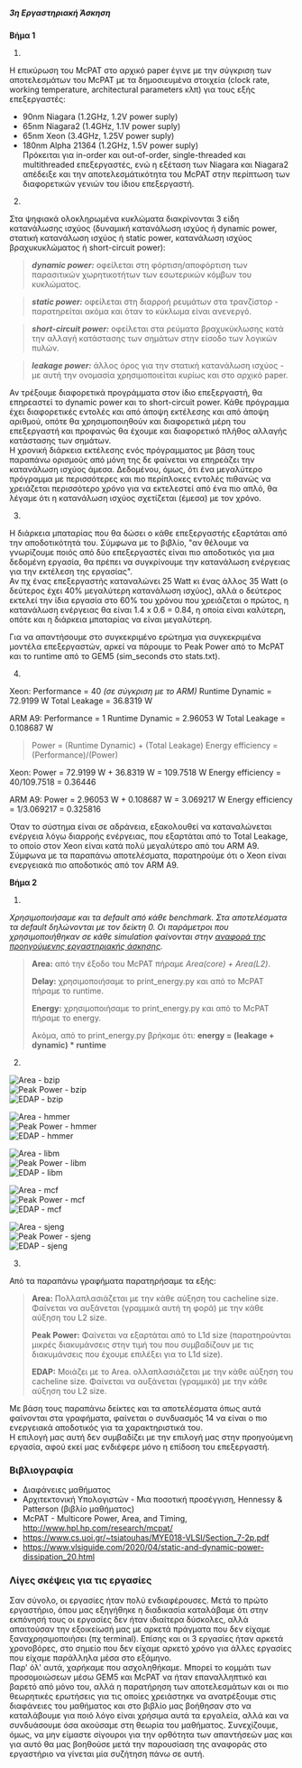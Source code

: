 ##### 3η Εργαστηριακή Άσκηση
  
**Βήμα 1**  
  
1.   
  
Η επικύρωση του McPAT στο αρχικό paper έγινε με την σύγκριση των αποτελεσμάτων του McPAT με τα δημοσιευμένα στοιχεία (clock rate, working temperature, architectural parameters κλπ) για τους εξής επεξεργαστές:  
* 90nm Niagara (1.2GHz, 1.2V power suply)  
* 65nm Niagara2 (1.4GHz, 1.1V power suply)  
* 65nm Xeon (3.4GHz, 1.25V power suply)  
* 180nm Alpha 21364 (1.2GHz, 1.5V power suply)  
Πρόκειται για in-order και out-of-order, single-threaded και multithreaded επεξεργαστές, ενώ η εξέταση των Niagara και Niagara2 απέδειξε και την αποτελεσμάτικότητα του McPAT στην περίπτωση των διαφορετικών γενιών του ίδιου επεξεργαστή.  
  

  
2. 
Στα ψηφιακά ολοκληρωμένα κυκλώματα διακρίνονται 3 είδη κατανάλωσης ισχύος (δυναμική κατανάλωση ισχύος ή dynamic power, στατική κατανάλωση ισχύος ή static power, κατανάλωση ισχύος βραχυκυκλώματος ή short-circuit power):  
> **_dynamic power:_** οφείλεται στη φόρτιση/αποφόρτιση των παρασιτικών χωρητικοτήτων των εσωτερικών κόμβων του κυκλώματος.
  
> **_static power:_** οφείλεται στη διαρροή ρευμάτων στα τρανζίστορ - παρατηρείται ακόμα και όταν το κύκλωμα είναι ανενεργό.
  
> **_short-circuit power:_** οφείλεται στα ρεύματα βραχυκύκλωσης κατά την αλλαγή κατάστασης των σημάτων στην είσοδο των λογικών πυλών. 
   
>**_leakage power:_** άλλος όρος για την στατική κατανάλωση ισχύος - με αυτή την ονομασία χρησιμοποιείται κυρίως και στο αρχικό paper.

Αν τρέξουμε διαφορετικά προγράμματα στον ίδιο επεξεργαστή, θα επηρεαστεί το dynamic power και το short-circuit power. Κάθε πρόγραμμα έχει διαφορετικές εντολές και από άποψη εκτέλεσης και από άποψη αριθμού, οπότε θα χρησιμοποιηθούν και διαφορετικά μέρη του επεξεργαστή και προφανώς θα έχουμε και διαφορετικό πλήθος αλλαγής κατάστασης των σημάτων.  
Η χρονική διάρκεια εκτέλεσης ενός πρόγραμματος με βάση τους παραπάνω ορισμούς από μόνη της δε φαίνεται να επηρεάζει την κατανάλωση ισχύος άμεσα. Δεδομένου, όμως, ότι ένα μεγαλύτερο πρόγραμμα με περισσότερες και πιο περίπλοκες εντολές πιθανώς να χρειάζεται περισσότερο χρόνο για να εκτελεστεί από ένα πιο απλό, θα λέγαμε ότι η κατανάλωση ισχύος σχετίζεται (έμεσα) με τον χρόνο.  
  
  
3.    
Η διάρκεια μπαταρίας που θα δώσει ο κάθε επεξεργαστής εξαρτάται από την αποδοτικότητά του. Σύμφωνα με το βιβλίο, "αν θέλουμε να γνωρίζουμε ποιός από δύο επεξεργαστές είναι πιο αποδοτικός για μια δεδομένη εργασία, θα πρέπει να συγκρίνουμε την κατανάλωση ενέργειας για την εκτέλεση της εργασίας".  
Αν πχ ένας επεξεργαστής καταναλώνει 25 Watt κι ένας άλλος 35 Watt (ο δεύτερος έχει 40% μεγαλύτερη κατανάλωση ισχύος), αλλά ο δεύτερος εκτελεί την ίδια εργασία στο 60% του χρόνου που χρειάζεται ο πρώτος, η κατανάλωση ενέργειας θα είναι 1.4 x 0.6 = 0.84, η οποία είναι καλύτερη, οπότε και η διάρκεια μπαταρίας να είναι μεγαλύτερη.  
  
Για να απαντήσουμε στο συγκεκριμένο ερώτημα για συγκεκριμένα μοντέλα επεξεργαστών, αρκεί να πάρουμε το Peak Power από τo ΜcPAT και το runtime από το GEM5 (sim\_seconds στο stats.txt).  
  

4. 

Xeon: 	Performance = 40  	_(σε σύγκριση με το ARM)_
	Runtime Dynamic = 72.9199 W
	Total Leakage = 36.8319 W
	


ARM A9: Performance = 1
	Runtime Dynamic = 2.96053 W
	Total Leakage = 0.108687 W


> Power = (Runtime Dynamic) + (Total Leakage)
> Energy efficiency = (Performance)/(Power)


Xeon: 	Power = 72.9199 W + 36.8319 W = 109.7518 W
	Energy efficiency = 40/109.7518 = 0.36446

ARM A9: Power = 2.96053 W + 0.108687 W = 3.069217 W
	Energy efficiency = 1/3.069217 = 0.325816



Όταν το σύστημα είναι σε αδράνεια, εξακολουθεί να καταναλώνεται ενέργεια λόγω διαρροής ενέργειας, που εξαρτάται από το Total Leakage, το οποίο στον Xeon είναι κατά πολύ μεγαλύτερο από του ARM A9. Σύμφωνα με τα παραπάνω αποτελέσματα, παρατηρούμε ότι ο Xeon είναι ενεργειακά πιο αποδοτικός από τον ARM A9. 




**Βήμα 2**  
  
1.  
_Χρησιμοποιήσαμε και τα default από κάθε benchmark. Στα αποτελέσματα τα default δηλώνονται με τον δείκτη 0. Οι παράμετροι που χρησιμοποιήθηκαν σε κάθε simulation φαίνονται στην [αναφορά της προηγούμενης εργαστηριακής άσκησης](https://github.com/Rallu921/ArchProject2)._  
  
>   
> **Area:** από την έξοδο του McPAT πήραμε _Area(core) + Area(L2)_.  
>  
> **Delay:** χρησιμοποιήσαμε το print\_energy.py και από το McPAT πήραμε το runtime.  
>  
> **Energy:** χρησιμοποιήσαμε το print\_energy.py και από το McPAT πήραμε το energy.  
>  
> Ακόμα, από το print\_energy.py βρήκαμε ότι: **energy = (leakage + dynamic) * runtime**  
>  
   
2.  
 
![Area - bzip](https://github.com/Rallu921/ArchProject3/blob/main/graphs/Area%20-%20bzip.PNG)  
![Peak Power - bzip](https://github.com/Rallu921/ArchProject3/blob/main/graphs/Peak%20Power%20-%20bzip.PNG)  
![EDAP - bzip](https://github.com/Rallu921/ArchProject3/blob/main/graphs/EDAP%20-%20bzip.PNG)  
  
![Area - hmmer](https://github.com/Rallu921/ArchProject3/blob/main/graphs/Area%20-%20hmmer.PNG)  
![Peak Power - hmmer](https://github.com/Rallu921/ArchProject3/blob/main/graphs/Peak%20Power%20-%20hmmer.PNG)  
![EDAP - hmmer](https://github.com/Rallu921/ArchProject3/blob/main/graphs/EDAP%20-%20hmmer.PNG)  
  
![Area - libm](https://github.com/Rallu921/ArchProject3/blob/main/graphs/Area%20-%20libm.PNG)  
![Peak Power - libm](https://github.com/Rallu921/ArchProject3/blob/main/graphs/Peak%20Power%20-%20libm.PNG)  
![EDAP - libm](https://github.com/Rallu921/ArchProject3/blob/main/graphs/EDAP%20-%20libm.PNG)  
  
![Area - mcf](https://github.com/Rallu921/ArchProject3/blob/main/graphs/Area%20-%20mcf.PNG)  
![Peak Power - mcf](https://github.com/Rallu921/ArchProject3/blob/main/graphs/Peak%20Power%20-%20mcf.PNG)  
![EDAP - mcf](https://github.com/Rallu921/ArchProject3/blob/main/graphs/EDAP%20-%20mcf.PNG)  
  
![Area - sjeng](https://github.com/Rallu921/ArchProject3/blob/main/graphs/Area%20-%20sjeng.PNG)  
![Peak Power - sjeng](https://github.com/Rallu921/ArchProject3/blob/main/graphs/Peak%20Power%20-%20sjeng.PNG)  
![EDAP - sjeng](https://github.com/Rallu921/ArchProject3/blob/main/graphs/EDAP%20-%20sjeng.PNG)  
  
  
3.  
  
Από τα παραπάνω γραφήματα παρατηρήσαμε τα εξής:  
  
> **Area:** Πολλαπλασιάζεται με την κάθε αύξηση του cacheline size. Φαίνεται να αυξάνεται (γραμμικά αυτή τη φορά) με την κάθε αύξηση του L2 size.  
>  
> **Peak Power:** Φαίνεται να εξαρτάται από το L1d size (παρατηρούνται μικρές διακυμάνσεις στην τιμή του που συμβαδίζουν με τις διακυμάνσεις που έχουμε επιλέξει για το L1d size).  
>  
> **EDAP:** Μοιάζει με το Area. ολλαπλασιάζεται με την κάθε αύξηση του cacheline size. Φαίνεται να αυξάνεται (γραμμικά) με την κάθε αύξηση του L2 size.  
>  
  
Με βάση τους παραπάνω δείκτες και τα αποτελέσματα όπως αυτά φαίνονται στα γραφήματα, φαίνεται ο συνδυασμός 14 να είναι ο πιο ενεργειακά αποδοτικός για τα χαρακτηριστικά του.  
Η επιλογή μας αυτή δεν συμβαδίζει με την επιλογή μας στην προηγούμενη εργασία, αφού εκεί μας ενδιέφερε μόνο η επίδοση του επεξεργαστή.  


### Βιβλιογραφία 
  
* Διαφάνειες μαθήματος  
* Αρχιτεκτονική Υπολογιστών - Μια ποσοτική προσέγγιση, Hennessy & Patterson (βιβλίο μαθήματος)  
* McPAT - Multicore Power, Area, and Timing, http://www.hpl.hp.com/research/mcpat/  
* https://www.cs.uoi.gr/~tsiatouhas/MYE018-VLSI/Section_7-2p.pdf  
* https://www.vlsiguide.com/2020/04/static-and-dynamic-power-dissipation_20.html  
  
  
### Λίγες σκέψεις για τις εργασίες  
  
Σαν σύνολο, οι εργασίες ήταν πολύ ενδιαφέρουσες. Μετά το πρώτο εργαστήριο, όπου μας εξηγήθηκε η διαδικασία καταλάβαμε ότι στην εκπόνησή τους οι εργασίες δεν ήταν ιδιαίτερα δύσκολες, αλλά απαιτούσαν την εξοικείωσή μας με αρκετά πράγματα που δεν είχαμε ξαναχρησιμοποιήσει (πχ terminal). Επίσης και οι 3 εργασίες ήταν αρκετά χρονοβόρες, στο σημείο που δεν είχαμε αρκετό χρόνο για άλλες εργασίες που είχαμε παράλληλα μέσα στο εξάμηνο.  
Παρ' όλ' αυτά, χαρήκαμε που ασχοληθήκαμε. Μπορεί το κομμάτι των προσομοιώσεων μέσω GEM5 και McPAT να ήταν επαναλληπτικό και βαρετό από μόνο του, αλλά η παρατήρηση των αποτελεσμάτων και οι πιο θεωρητικές ερωτήσεις για τις οποίες χρειάστηκε να ανατρέξουμε στις διαφάνειες του μαθήματος και στο βιβλίο μας βοήθησαν στο να καταλάβουμε για ποιό λόγο είναι χρήσιμα αυτά τα εργαλεία, αλλά και να συνδυάσουμε όσα ακούσαμε στη θεωρία του μαθήματος. Συνεχίζουμε, όμως, να μην είμαστε σίγουροι για την ορθότητα των απαντήσεών μας και για αυτό θα μας βοηθούσε μετά την παρουσίαση της αναφοράς στο εργαστήριο να γίνεται μία συζήτηση πάνω σε αυτή.  
  
  
